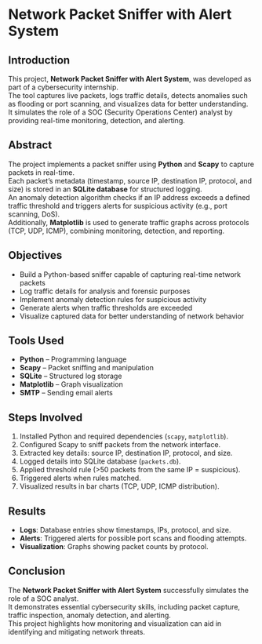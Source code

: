# Network Packet Sniffer with Alert System

## Introduction
This project, **Network Packet Sniffer with Alert System**, was developed as part of a cybersecurity internship.  
The tool captures live packets, logs traffic details, detects anomalies such as flooding or port scanning, and visualizes data for better understanding.  
It simulates the role of a SOC (Security Operations Center) analyst by providing real-time monitoring, detection, and alerting.

## Abstract
The project implements a packet sniffer using **Python** and **Scapy** to capture packets in real-time.  
Each packet’s metadata (timestamp, source IP, destination IP, protocol, and size) is stored in an **SQLite database** for structured logging.  
An anomaly detection algorithm checks if an IP address exceeds a defined traffic threshold and triggers alerts for suspicious activity (e.g., port scanning, DoS).  
Additionally, **Matplotlib** is used to generate traffic graphs across protocols (TCP, UDP, ICMP), combining monitoring, detection, and reporting.

## Objectives
- Build a Python-based sniffer capable of capturing real-time network packets  
- Log traffic details for analysis and forensic purposes  
- Implement anomaly detection rules for suspicious activity  
- Generate alerts when traffic thresholds are exceeded  
- Visualize captured data for better understanding of network behavior  

## Tools Used
- **Python** – Programming language  
- **Scapy** – Packet sniffing and manipulation  
- **SQLite** – Structured log storage  
- **Matplotlib** – Graph visualization  
- **SMTP** – Sending email alerts  

## Steps Involved
1. Installed Python and required dependencies (`scapy`, `matplotlib`).  
2. Configured Scapy to sniff packets from the network interface.  
3. Extracted key details: source IP, destination IP, protocol, and size.  
4. Logged details into SQLite database (`packets.db`).  
5. Applied threshold rule (>50 packets from the same IP = suspicious).  
6. Triggered alerts when rules matched.  
7. Visualized results in bar charts (TCP, UDP, ICMP distribution).  

## Results
- **Logs**: Database entries show timestamps, IPs, protocol, and size.  
- **Alerts**: Triggered alerts for possible port scans and flooding attempts.  
- **Visualization**: Graphs showing packet counts by protocol.  

## Conclusion
The **Network Packet Sniffer with Alert System** successfully simulates the role of a SOC analyst.  
It demonstrates essential cybersecurity skills, including packet capture, traffic inspection, anomaly detection, and alerting.  
This project highlights how monitoring and visualization can aid in identifying and mitigating network threats.  

